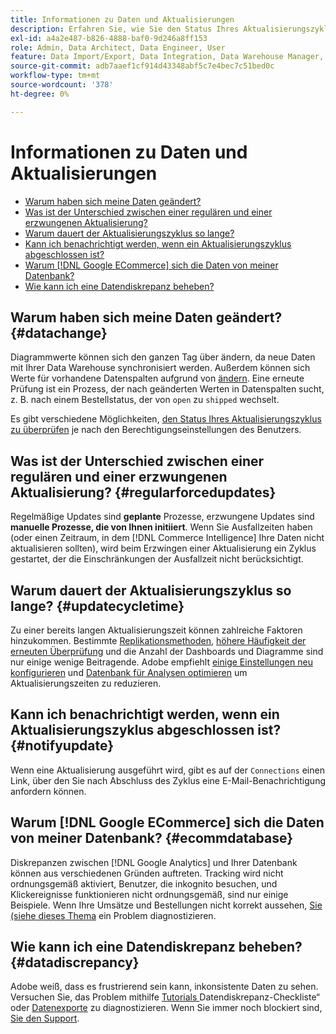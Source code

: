 ```yaml
---
title: Informationen zu Daten und Aktualisierungen
description: Erfahren Sie, wie Sie den Status Ihres Aktualisierungszyklus überprüfen.
exl-id: a4a2e487-b826-4888-baf0-9d246a8ff153
role: Admin, Data Architect, Data Engineer, User
feature: Data Import/Export, Data Integration, Data Warehouse Manager, Commerce Tables
source-git-commit: adb7aaef1cf914d43348abf5c7e4bec7c51bed0c
workflow-type: tm+mt
source-wordcount: '378'
ht-degree: 0%

---
```


# Informationen zu Daten und Aktualisierungen

* [Warum haben sich meine Daten geändert?](#datachange)
* [Was ist der Unterschied zwischen einer regulären und einer erzwungenen Aktualisierung?](#regularforcedupdates)
* [Warum dauert der Aktualisierungszyklus so lange?](#updatecycletime)
* [Kann ich benachrichtigt werden, wenn ein Aktualisierungszyklus abgeschlossen ist?](#notifyupdate)
* [Warum  [!DNL Google ECommerce]  sich die Daten von meiner Datenbank?](#ecommdatabase)
* [Wie kann ich eine Datendiskrepanz beheben?](#datadiscrepancy)

## Warum haben sich meine Daten geändert? {#datachange}

Diagrammwerte können sich den ganzen Tag über ändern, da neue Daten mit Ihrer Data Warehouse synchronisiert werden. Außerdem können sich Werte für vorhandene Datenspalten aufgrund von [ ändern](../data-warehouse-mgr/cfg-data-rechecks.md). Eine erneute Prüfung ist ein Prozess, der nach geänderten Werten in Datenspalten sucht, z. B. nach einem Bestellstatus, der von `open` zu `shipped` wechselt.

Es gibt verschiedene Möglichkeiten, [den Status Ihres Aktualisierungszyklus zu überprüfen](../../best-practices/check-update-cycle.md) je nach den Berechtigungseinstellungen des Benutzers.

## Was ist der Unterschied zwischen einer regulären und einer erzwungenen Aktualisierung? {#regularforcedupdates}

Regelmäßige Updates sind **geplante** Prozesse, erzwungene Updates sind **manuelle Prozesse, die von Ihnen initiiert**. Wenn Sie Ausfallzeiten haben (oder einen Zeitraum, in dem [!DNL Commerce Intelligence] Ihre Daten nicht aktualisieren sollten), wird beim Erzwingen einer Aktualisierung ein Zyklus gestartet, der die Einschränkungen der Ausfallzeit nicht berücksichtigt.

## Warum dauert der Aktualisierungszyklus so lange? {#updatecycletime}

Zu einer bereits langen Aktualisierungszeit können zahlreiche Faktoren hinzukommen. Bestimmte [Replikationsmethoden](../data-warehouse-mgr/cfg-replication-methods.md), [höhere Häufigkeit der erneuten Überprüfung](../data-warehouse-mgr/cfg-data-rechecks.md) und die Anzahl der Dashboards und Diagramme sind nur einige wenige Beitragende. Adobe empfiehlt [einige Einstellungen neu konfigurieren](../../best-practices/reduce-update-cycle-time.md) und [Datenbank für Analysen optimieren](../../best-practices/opt-db-analysis.md) um Aktualisierungszeiten zu reduzieren.

## Kann ich benachrichtigt werden, wenn ein Aktualisierungszyklus abgeschlossen ist? {#notifyupdate}

Wenn eine Aktualisierung ausgeführt wird, gibt es auf der `Connections` einen Link, über den Sie nach Abschluss des Zyklus eine E-Mail-Benachrichtigung anfordern können.

## Warum [!DNL Google ECommerce] sich die Daten von meiner Datenbank? {#ecommdatabase}

Diskrepanzen zwischen [!DNL Google Analytics] und Ihrer Datenbank können aus verschiedenen Gründen auftreten. Tracking wird nicht ordnungsgemäß aktiviert, Benutzer, die inkognito besuchen, und Klickereignisse funktionieren nicht ordnungsgemäß, sind nur einige Beispiele. Wenn Ihre Umsätze und Bestellungen nicht korrekt aussehen, [ Sie (siehe dieses Thema](https://experienceleague.adobe.com/docs/commerce-knowledge-base/kb/troubleshooting/miscellaneous/diagnosing-google-ecommerce-revenue-discrepancies.html?lang=de) ein Problem diagnostizieren.

## Wie kann ich eine Datendiskrepanz beheben? {#datadiscrepancy}

Adobe weiß, dass es frustrierend sein kann, inkonsistente Daten zu sehen. Versuchen Sie, das Problem mithilfe [ Tutorials ](https://experienceleague.adobe.com/docs/commerce-knowledge-base/kb/troubleshooting/miscellaneous/diagnosing-a-data-discrepancy.html?lang=de)Datendiskrepanz-Checkliste“ oder [Datenexporte](https://experienceleague.adobe.com/docs/commerce-knowledge-base/kb/troubleshooting/miscellaneous/using-data-exports-to-pinpoint-discrepancies.html?lang=de) zu diagnostizieren. Wenn Sie immer noch blockiert sind, [ Sie den Support](https://experienceleague.adobe.com/docs/commerce-knowledge-base/kb/troubleshooting/miscellaneous/mbi-service-policies.html?lang=de).
